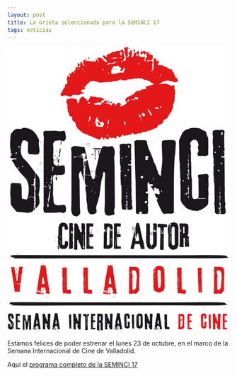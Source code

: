 ```yaml
---
layout: post
title: La Grieta seleccionada para la SEMINCI 17
tags: noticias
---
```


![Foto de grupo 01](./images/seminci/cartel.jpg)

Estamos felices de poder estrenar el lunes 23 de octubre, en el marco de la Semana Internacional de Cine de Valladolid.


Aquí el [programa completo de la SEMINCI 17](http://seminci.es/wp-content/uploads/2017/10/Programacion_2017.pdf)
